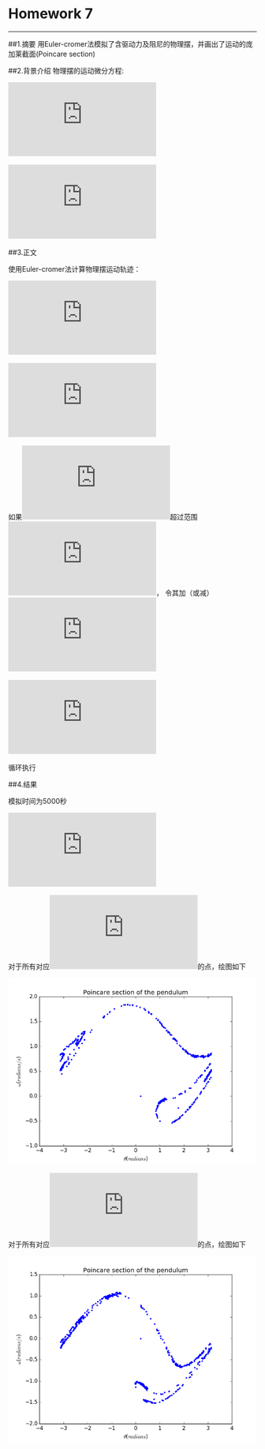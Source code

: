 # Homework 7
---
##1.摘要
用Euler-cromer法模拟了含驱动力及阻尼的物理摆，并画出了运动的庞加莱截面(Poincare section)

##2.背景介绍
物理摆的运动微分方程:

![](http://latex.codecogs.com/gif.latex?%5Cfrac%7Bd%20%5Comega%7D%7Bdt%7D%3D-%20%5Cfrac%7Bg%7D%7Bl%7Dsin%28%5Ctheta%29-q%20%5Cfrac%7Bd%5Ctheta%7D%7Bdt%7D&plus;F_D%20sin%28%5COmega_d%20t%29)

![](http://latex.codecogs.com/gif.latex?%5Cfrac%7Bd%5Ctheta%7D%7Bdt%7D%3D%5Comega)

##3.正文

使用Euler-cromer法计算物理摆运动轨迹：

![](http://latex.codecogs.com/gif.latex?%5Comega_%7Bi&plus;1%7D%3D%5Comega_i&plus;%5B-%28g/l%29sin%5Ctheta_i-q%5Comega_i&plus;F_Dsin%28%5COmega_Dt_i%29%5D%5CDelta%20t)

![](http://latex.codecogs.com/gif.latex?%5Ctheta_%7Bi&plus;1%7D%3D%5Ctheta_i&plus;%5Comega_%7Bi&plus;1%7D%5CDelta%20t)

如果![](http://latex.codecogs.com/gif.latex?%5Ctheta_%7Bi&plus;1%7D)超过范围![](http://latex.codecogs.com/gif.latex?%5B-%20%5Cpi%2C%5Cpi%5D)，
令其加（或减）![](http://latex.codecogs.com/gif.latex?2%5Cpi)

![](http://latex.codecogs.com/gif.latex?t_%7Bi&plus;1%7D%3Dt_i%20&plus;%5CDelta%20t)

循环执行

##4.结果

模拟时间为5000秒

![](http://latex.codecogs.com/gif.latex?g%3D9.8%2C%20l%3D9.8%20%2C%20F_D%3D1.2%2C%20%5COmega_D%3D2/3)

对于所有对应![](http://latex.codecogs.com/gif.latex?t%5Capprox%202%5Cpi%20n/%5COmega%20_D)的点，绘图如下

![](https://github.com/Steve-42/compuational_physics_N2014301020077/blob/master/Homework7/Poincare%20section%20of%20the%20pendulum.png)

对于所有对应![](http://latex.codecogs.com/gif.latex?t%5Capprox%20%282%5Cpi%20n%20&plus;%5Cfrac%7B%5Cpi%7D%7B4%7D%29/%5COmega%20_D)的点，绘图如下

![](https://github.com/Steve-42/compuational_physics_N2014301020077/blob/master/Homework7/Poincare%20section%20of%20the%20pendulum2.png)

